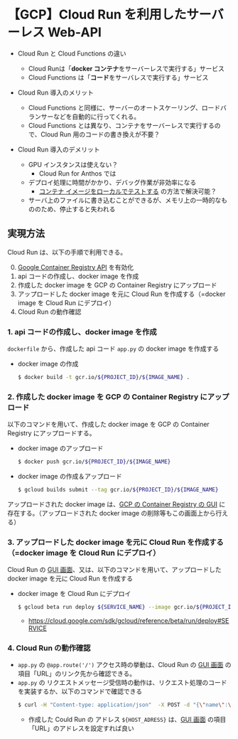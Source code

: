 # 【GCP】Cloud Run を利用したサーバーレス Web-API

- Cloud Run と Cloud Functions の違い
    - Cloud Runは「**docker コンテナ**をサーバーレスで実行する」サービス
    - Cloud Functions は「**コード**をサーバレスで実行する」サービス

- Cloud Run 導入のメリット
    - Cloud Functions と同様に、サーバーのオートスケーリング、ロードバランサーなどを自動的に行ってくれる。
    - Cloud Functions とは異なり、コンテナをサーバーレスで実行するので、Cloud Run 用のコードの書き換えが不要？

- Cloud Run 導入のデメリット
    - GPU インスタンスは使えない？
        - Cloud Run for Anthos では
    - デプロイ処理に時間がかかり、デバッグ作業が非効率になる
        - [コンテナ イメージをローカルでテストする](https://cloud.google.com/run/docs/testing/local?hl=ja) の方法で解決可能？
    - サーバ上のファイルに書き込むことができるが、メモリ上の一時的なもののため、停止すると失われる

## 実現方法
Cloud Run は、以下の手順で利用できる。

0. [Google Container Registry API](https://console.cloud.google.com/apis/library/containerregistry.googleapis.com?hl=ja&_ga=2.255813448.1982938393.1603197893-757162934.1603197893) を有効化
1. api コードの作成し、docker image を作成
1. 作成した docker image を GCP の Container Registry にアップロード
1. アップロードした docker image を元に Cloud Run を作成する（=docker image を Cloud Run にデプロイ）
1. Cloud Run の動作確認

### 1. api コードの作成し、docker image を作成
`dockerfile` から、作成した api コード `app.py` の docker image を作成する

- docker image の作成
    ```sh
    $ docker build -t gcr.io/${PROJECT_ID}/${IMAGE_NAME} .
    ```

### 2. 作成した docker image を GCP の Container Registry にアップロード
以下のコマンドを用いて、作成した docker image を GCP の Container Registry にアップロードする。

- docker image のアップロード
    ```sh
    $ docker push gcr.io/${PROJECT_ID}/${IMAGE_NAME}
    ```

- docker image の作成＆アップロード
    ```sh
    $ gcloud builds submit --tag gcr.io/${PROJECT_ID}/${IMAGE_NAME}
    ```

アップロードされた docker image は、[GCP の Container Registry の GUI](https://console.cloud.google.com/gcr/images/my-project2-303004?project=my-project2-303004) に存在する。（アップロードされた docker image の削除等もこの画面上から行える）


### 3. アップロードした docker image を元に Cloud Run を作成する（=docker image を Cloud Run にデプロイ）
Cloud Run の [GUI 画面](https://console.cloud.google.com/run?hl=ja&organizationId=0&project=my-project2-303004)、又は、以下のコマンドを用いて、アップロードした docker image を元に Cloud Run を作成する

- docker image を Cloud Run にデプロイ
    ```sh
    $ gcloud beta run deploy ${SERVICE_NAME} --image gcr.io/${PROJECT_ID}/${IMAGE_NAME} --region=${REGION}
    ```
    - https://cloud.google.com/sdk/gcloud/reference/beta/run/deploy#SERVICE

### 4. Cloud Run の動作確認

- `app.py` の `@app.route('/')` アクセス時の挙動は、Cloud Run の [GUI 画面](https://console.cloud.google.com/run?hl=ja&organizationId=0&project=my-project2-303004) の項目「URL」のリンク先から確認できる。
- `app.py` の リクエストメッセージ受信時の動作は、リクエスト処理のコードを実装するか、以下のコマンドで確認できる
    ```sh
    $ curl -H "Content-type: application/json"  -X POST -d "{\"name\":\"test\"}" ${HOST_ADRESS}:${PORT}/hello_world
    ```
    - 作成した Could Run の アドレス `${HOST_ADRESS}` は、[GUI 画面](https://console.cloud.google.com/run?hl=ja&organizationId=0&project=my-project2-303004) の項目「URL」のアドレスを設定すれば良い
    